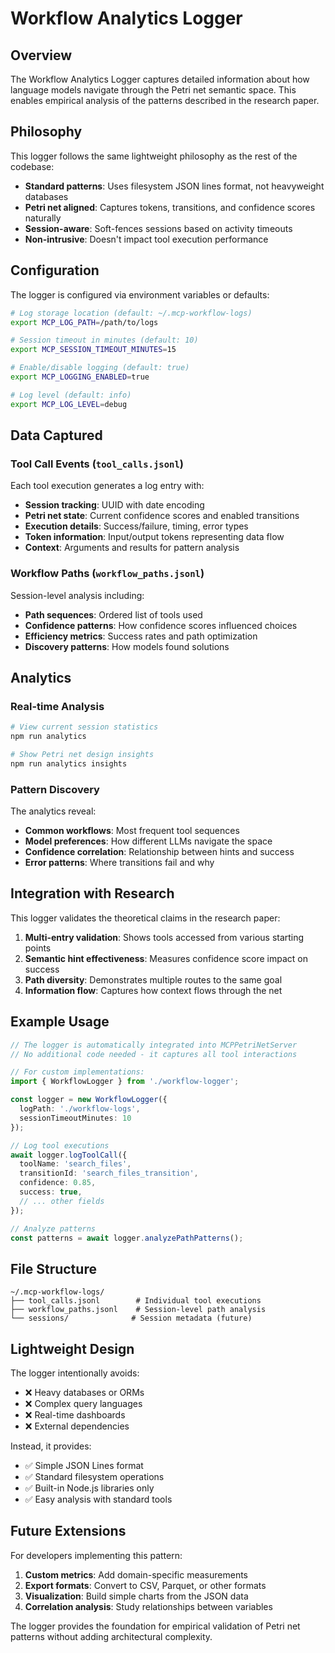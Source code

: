 # Workflow Analytics Logger

## Overview

The Workflow Analytics Logger captures detailed information about how language models navigate through the Petri net semantic space. This enables empirical analysis of the patterns described in the research paper.

## Philosophy

This logger follows the same lightweight philosophy as the rest of the codebase:

- **Standard patterns**: Uses filesystem JSON lines format, not heavyweight databases
- **Petri net aligned**: Captures tokens, transitions, and confidence scores naturally
- **Session-aware**: Soft-fences sessions based on activity timeouts
- **Non-intrusive**: Doesn't impact tool execution performance

## Configuration

The logger is configured via environment variables or defaults:

```bash
# Log storage location (default: ~/.mcp-workflow-logs)
export MCP_LOG_PATH=/path/to/logs

# Session timeout in minutes (default: 10)
export MCP_SESSION_TIMEOUT_MINUTES=15

# Enable/disable logging (default: true)
export MCP_LOGGING_ENABLED=true

# Log level (default: info)
export MCP_LOG_LEVEL=debug
```

## Data Captured

### Tool Call Events (`tool_calls.jsonl`)

Each tool execution generates a log entry with:

- **Session tracking**: UUID with date encoding
- **Petri net state**: Current confidence scores and enabled transitions
- **Execution details**: Success/failure, timing, error types
- **Token information**: Input/output tokens representing data flow
- **Context**: Arguments and results for pattern analysis

### Workflow Paths (`workflow_paths.jsonl`)

Session-level analysis including:

- **Path sequences**: Ordered list of tools used
- **Confidence patterns**: How confidence scores influenced choices
- **Efficiency metrics**: Success rates and path optimization
- **Discovery patterns**: How models found solutions

## Analytics

### Real-time Analysis

```bash
# View current session statistics
npm run analytics

# Show Petri net design insights
npm run analytics insights
```

### Pattern Discovery

The analytics reveal:

- **Common workflows**: Most frequent tool sequences
- **Model preferences**: How different LLMs navigate the space
- **Confidence correlation**: Relationship between hints and success
- **Error patterns**: Where transitions fail and why

## Integration with Research

This logger validates the theoretical claims in the research paper:

1. **Multi-entry validation**: Shows tools accessed from various starting points
2. **Semantic hint effectiveness**: Measures confidence score impact on success
3. **Path diversity**: Demonstrates multiple routes to the same goal
4. **Information flow**: Captures how context flows through the net

## Example Usage

```typescript
// The logger is automatically integrated into MCPPetriNetServer
// No additional code needed - it captures all tool interactions

// For custom implementations:
import { WorkflowLogger } from './workflow-logger';

const logger = new WorkflowLogger({
  logPath: './workflow-logs',
  sessionTimeoutMinutes: 10
});

// Log tool executions
await logger.logToolCall({
  toolName: 'search_files',
  transitionId: 'search_files_transition',
  confidence: 0.85,
  success: true,
  // ... other fields
});

// Analyze patterns
const patterns = await logger.analyzePathPatterns();
```

## File Structure

```
~/.mcp-workflow-logs/
├── tool_calls.jsonl        # Individual tool executions
├── workflow_paths.jsonl    # Session-level path analysis
└── sessions/              # Session metadata (future)
```

## Lightweight Design

The logger intentionally avoids:

- ❌ Heavy databases or ORMs
- ❌ Complex query languages
- ❌ Real-time dashboards
- ❌ External dependencies

Instead, it provides:

- ✅ Simple JSON Lines format
- ✅ Standard filesystem operations
- ✅ Built-in Node.js libraries only
- ✅ Easy analysis with standard tools

## Future Extensions

For developers implementing this pattern:

1. **Custom metrics**: Add domain-specific measurements
2. **Export formats**: Convert to CSV, Parquet, or other formats
3. **Visualization**: Build simple charts from the JSON data
4. **Correlation analysis**: Study relationships between variables

The logger provides the foundation for empirical validation of Petri net patterns without adding architectural complexity.